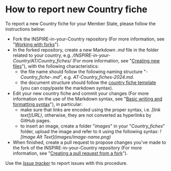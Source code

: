 How to report new Country fiche
===============================

To report a new Country fiche for your Member State, please follow the instructions below:

*   Fork the INSPIRE-in-your-Country repository (For more information, see "[Working with forks](https://docs.github.com/en/pull-requests/collaborating-with-pull-requests/working-with-forks)").
*   In the forked repository, create a new Markdown _.md_ file in the folder related to your country, e.g. _/INSPIRE-in-your-Country/AT/Country\_fiches/_ (For more information, see "[Creating new files](https://docs.github.com/en/repositories/working-with-files/managing-files/creating-new-files)"), with the following characteristics:
    *   the file name should follow the following naming structure "_<MS-code>-Country\_fiche-<Year>.md_", e.g. _AT-Country\_fiches-2024.md_.
    *   the document structure should follow the [country fiche template](https://raw.githubusercontent.com/INSPIRE-MIF/INSPIRE-in-your-Country/main/how-to-report-new-CF/Country_fiche_Template.md) (you can copy/paste the markdown syntax).
*   Edit your new country fiche and commit your changes (For more information on the use of the Markdown syntax, see "[Basic writing and formatting syntax](https://docs.github.com/en/get-started/writing-on-github/getting-started-with-writing-and-formatting-on-github/basic-writing-and-formatting-syntax)"), in particular:
    *   make sure that links are encoded using the proper syntax, i.e. _\[link text](URL)_, otherwise, they are not converted as hyperlinks by GitHub pages.
    *   to insert an image, create a folder "_images_" in your "_Country_fiches_" folder, upload the image and refer to it using the following syntax: _\!\[Image Alt Text](images/image-name.png)_
*   When finished, create a pull request to propose changes you've made to the fork of the INSPIRE-in-your-Country repository (For more information, see "[Creating a pull request from a fork](https://docs.github.com/en/pull-requests/collaborating-with-pull-requests/proposing-changes-to-your-work-with-pull-requests/creating-a-pull-request-from-a-fork)").

Use the [_Issue tracker_](https://github.com/INSPIRE-MIF/INSPIRE-in-your-Country/issues/new) to report issues with this procedure.
